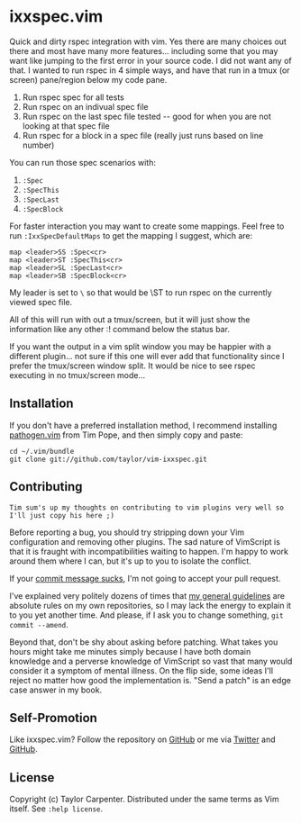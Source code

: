 ixxspec.vim
============

Quick and dirty rspec integration with vim.  Yes there are many choices out
there and most have many more features... including some that you may want like
jumping to the first error in your source code.   I did not want any of that.
I wanted to run rspec in 4 simple ways, and have that run in a tmux (or screen)
pane/region below my code pane.

 1. Run rspec spec for all tests
 1. Run rspec on an indivual spec file
 1. Run rspec on the last spec file tested -- good for when you are not looking at that spec file
 1. Run rspec for a block in a spec file (really just runs based on line number)

You can run those spec scenarios with:

 1. `:Spec`
 1. `:SpecThis`
 1. `:SpecLast`
 1. `:SpecBlock`


For faster interaction you may want to create some mappings.  Feel free to run
`:IxxSpecDefaultMaps` to get the mapping I suggest, which are:

    map <leader>SS :Spec<cr>
    map <leader>ST :SpecThis<cr>
    map <leader>SL :SpecLast<cr>
    map <leader>SB :SpecBlock<cr>

My leader is set to `\` so that would be \ST to run rspec on the currently
viewed spec file.

All of this will run with out a tmux/screen, but it will just show the
information like any other :! command below the status bar.

If you want the output in a vim split window you may be happier with a
different plugin... not sure if this one will ever add that functionality since
I prefer the tmux/screen window split.  It would be nice to see rspec executing
in no tmux/screen mode...

Installation
------------

If you don't have a preferred installation method, I recommend installing
[pathogen.vim](https://github.com/tpope/vim-pathogen) from Tim Pope, and then
simply copy and paste:

    cd ~/.vim/bundle
    git clone git://github.com/taylor/vim-ixxspec.git

Contributing
------------

`Tim sum's up my thoughts on contributing to vim plugins very well so I'll just copy his here ;)`

Before reporting a bug, you should try stripping down your Vim
configuration and removing other plugins.  The sad nature of VimScript
is that it is fraught with incompatibilities waiting to happen.  I'm
happy to work around them where I can, but it's up to you to isolate
the conflict.

If your [commit message sucks](http://stopwritingramblingcommitmessages.com/),
I'm not going to accept your pull request.

I've explained very politely dozens of times that [my general
guidelines](http://tbaggery.com/2008/04/19/a-note-about-git-commit-messages.html)
are absolute rules on my own repositories, so I may lack the energy to explain
it to you yet another time.  And please, if I ask you to change something, `git
commit --amend`.

Beyond that, don't be shy about asking before patching.  What takes you
hours might take me minutes simply because I have both domain knowledge
and a perverse knowledge of VimScript so vast that many would consider
it a symptom of mental illness.  On the flip side, some ideas I'll
reject no matter how good the implementation is.  "Send a patch" is an
edge case answer in my book.

Self-Promotion
--------------

Like ixxspec.vim? Follow the repository on
[GitHub](https://github.com/taylor/vim-ixxspec)
or me via [Twitter](http://twitter.com/ixx) and
[GitHub](https://github.com/taylor).

License
-------

Copyright (c) Taylor Carpenter.  Distributed under the same terms as Vim itself.
See `:help license`.

